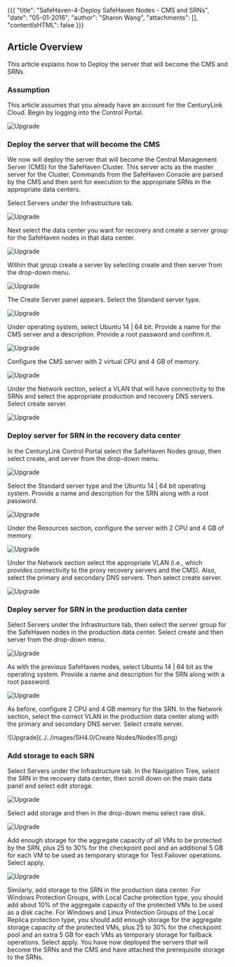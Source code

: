 {{{
  "title": "SafeHaven-4-Deploy SafeHaven Nodes - CMS and SRNs",
  "date": "05-01-2016",
  "author": "Sharon Wang",
  "attachments": [],
  "contentIsHTML": false
}}}
## Article Overview
This article explains how to Deploy the server that will become the CMS and SRNs.

### Assumption
This article assumes that you already have an account for the CenturyLink Cloud. Begin by logging into the Control Portal.

![Upgrade](../../images/SH4.0/Create%20Nodes/Nodes1.png)

### Deploy the server that will become the CMS  

We now will deploy the server that will become the Central Management Server (CMS) for the SafeHaven Cluster. This server acts as the master server for the Cluster.  Commands from the SafeHaven Console are parsed by the CMS and then sent for execution to the appropriate SRNs in the appropriate data centers.

Select Servers under the Infrastructure tab.

![Upgrade](../../images/SH4.0/Create%20Nodes/Nodes2.png)

Next select the data center you want for recovery and create a server group for the SafeHaven nodes in that data center. 

![Upgrade](../../images/SH4.0/Create%20Nodes/Nodes3.png)

Within that group create a server by selecting create and then server from the drop-down menu.

![Upgrade](../../images/SH4.0/Create%20Nodes/Nodes4.png)

The Create Server panel appears. Select the Standard server type.

![Upgrade](../../images/SH4.0/Create%20Nodes/Nodes5.png)

Under operating system, select Ubuntu 14 | 64 bit. Provide a name for the CMS server and a description.  Provide a root password and confirm it.

![Upgrade](../../images/SH4.0/Create%20Nodes/Nodes6.png)

Configure the CMS server with 2 virtual CPU and 4 GB of memory.

![Upgrade](../../images/SH4.0/Create%20Nodes/Nodes7.png)

Under the Network section, select a VLAN that will have connectivity to the SRNs and select the appropriate production and recovery DNS servers. Select create server.

![Upgrade](../../images/SH4.0/Create%20Nodes/Nodes8.png)

### Deploy server for SRN in the recovery data center  

In the CenturyLink Control Portal select the SafeHaven Nodes group, then select create, and server from the drop-down menu.

![Upgrade](../../images/SH4.0/Create%20Nodes/Nodes9.png)

Select the Standard server type and the Ubuntu 14 | 64 bit operating system. Provide a name and description for the SRN along with a root password.

![Upgrade](../../images/SH4.0/Create%20Nodes/Nodes10.png)

Under the Resources section, configure the server with 2 CPU and 4 GB of memory.

![Upgrade](../../images/SH4.0/Create%20Nodes/Nodes11.png)

Under the Network section select the appropriate VLAN (i.e., which provides connectivity to the proxy recovery servers and the CMS). Also, select the primary and secondary DNS servers. Then select create server.

![Upgrade](../../images/SH4.0/Create%20Nodes/Nodes12.png)

### Deploy server for SRN in the production data center  

Select Servers under the Infrastructure tab, then select the server group for the SafeHaven nodes in the production data center. Select create and then server from the drop-down menu.

![Upgrade](../../images/SH4.0/Create%20Nodes/Nodes13.png)

As with the previous SafeHaven nodes, select Ubuntu 14 | 64 bit as the operating system. Provide a name and description for the SRN along with a root password. 

![Upgrade](../../images/SH4.0/Create%20Nodes/Nodes14.png)

As before, configure 2 CPU and 4 GB memory for the SRN. In the Network section, select the correct VLAN in the production data center along with the primary and secondary DNS server. Select create server.

![Upgrade](../../images/SH4.0/Create Nodes/Nodes15.png)

### Add storage to each SRN  

Select Servers under the Infrastructure tab. In the Navigation Tree, select the SRN in the recovery data center, then scroll down on the main data panel and select edit storage.

![Upgrade](../../images/SH4.0/Create%20Nodes/Nodes16.png)

Select add storage and then in the drop-down menu select raw disk.

![Upgrade](../../images/SH4.0/Create%20Nodes/Nodes17.png)

Add enough storage for the aggregate capacity of all VMs to be protected by the SRN, plus 25 to 30% for the checkpoint pool and an additional 5 GB for each VM to be used as temporary storage for Test Failover operations. Select apply.

![Upgrade](../../images/SH4.0/Create%20Nodes/Nodes18.png)

Similarly, add storage to the SRN in the production data center. For Windows Protection Groups, with Local Cache protection type, you should add about 10% of the aggregate capacity of the protected VMs to be used as a disk cache. For Windows and Linux Protection Groups of the Local Replica protection type, you should add enough storage for the aggregate storage capacity of the protected VMs, plus 25 to 30% for the checkpoint pool and an extra 5 GB for each VMs as temporary storage for failback operations. Select apply.
You have now deployed the servers that will become the SRNs and the CMS and have attached the prerequisite storage to the SRNs.























